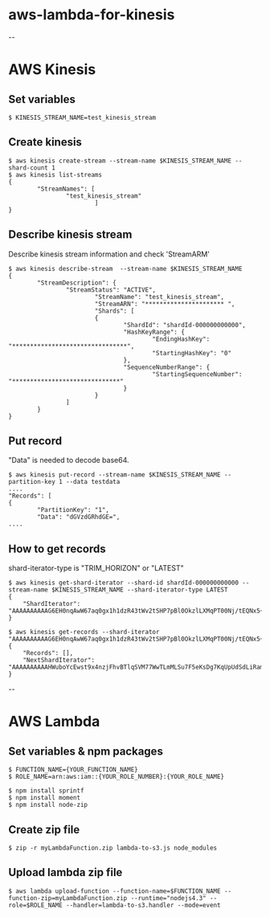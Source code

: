 # aws-lambda-for-kinesis

--

# AWS Kinesis

## Set variables

```
$ KINESIS_STREAM_NAME=test_kinesis_stream
```

## Create kinesis

```
$ aws kinesis create-stream --stream-name $KINESIS_STREAM_NAME --shard-count 1
$ aws kinesis list-streams
{
		"StreamNames": [
				"test_kinesis_stream"
						]
}
```

## Describe kinesis stream

Describe kinesis stream information and check 'StreamARM'

```
$ aws kinesis describe-stream  --stream-name $KINESIS_STREAM_NAME
{
		"StreamDescription": {
				"StreamStatus": "ACTIVE",
						"StreamName": "test_kinesis_stream",
						"StreamARN": "********************** ",
						"Shards": [
						{
								"ShardId": "shardId-000000000000",
								"HashKeyRange": {
										"EndingHashKey": "********************************",
										"StartingHashKey": "0"
								},
								"SequenceNumberRange": {
										"StartingSequenceNumber": "******************************"
								}
						}
				]
		}
}
```

## Put record

"Data" is needed to decode base64.

```
$ aws kinesis put-record --stream-name $KINESIS_STREAM_NAME --partition-key 1 --data testdata
....
"Records": [
{
		"PartitionKey": "1",
		"Data": "dGVzdGRhdGE=",
....
```

## How to get records

shard-iterator-type is "TRIM_HORIZON" or "LATEST"

```
$ aws kinesis get-shard-iterator --shard-id shardId-000000000000 --stream-name $KINESIS_STREAM_NAME --shard-iterator-type LATEST
{
	"ShardIterator": "AAAAAAAAAAG6EH0nqAwW67aq0gx1h1dzR43tWv2tSHP7pBl0OkzlLXMqPT00Nj/tEQNx5+jVS6aevoJ4r291pbWWqcR0/1TWWSGU0mxkm+TUpfbGI11088tA8KDjXBOKpTKZeBBUq/o4hPSOIGBVFycCb8UWF7vsngAHm00ux/Xt215yG+hkCUFSlcdIqCTtT0CbL7yQUt1w/2cfIkWS1yf6k6CLD39i6k4cnmsKVVoqzlKkwVTs8g=="
}

$ aws kinesis get-records --shard-iterator "AAAAAAAAAAG6EH0nqAwW67aq0gx1h1dzR43tWv2tSHP7pBl0OkzlLXMqPT00Nj/tEQNx5+jVS6aevoJ4r291pbWWqcR0/1TWWSGU0mxkm+TUpfbGI11088tA8KDjXBOKpTKZeBBUq/o4hPSOIGBVFycCb8UWF7vsngAHm00ux/Xt215yG+hkCUFSlcdIqCTtT0CbL7yQUt1w/2cfIkWS1yf6k6CLD39i6k4cnmsKVVoqzlKkwVTs8g=="
{
	"Records": [],
	"NextShardIterator": "AAAAAAAAAAHWuboYcEwst9x4nzjFhvBTlqSVM77WwTLmMLSu7F5eKsDg7KqUpUdSdLiRamFxxuHMeN6yt/rjM0rXarQQo2h42WX1ByUDJJmZNGcE364Z6A9ZWNHW88gJBBJH7g7DzL9DpThXEDKZVTdogb9Z5qUdqJs90ULbGTiSRWc5IZcesGSMd7WfILnrPA52dgp4jyblPCQuxk9LtgpDKfD72XOa4X2zPkZDdO6qUWbH5TNMzA=="
}
```

--

# AWS Lambda

## Set variables & npm packages

```
$ FUNCTION_NAME={YOUR_FUNCTION_NAME}
$ ROLE_NAME=arn:aws:iam::{YOUR_ROLE_NUMBER}:{YOUR_ROLE_NAME}
```

```
$ npm install sprintf
$ npm install moment
$ npm install node-zip
```

## Create zip file

```
$ zip -r myLambdaFunction.zip lambda-to-s3.js node_modules
```

## Upload lambda zip file

```
$ aws lambda upload-function --function-name=$FUNCTION_NAME --function-zip=myLambdaFunction.zip --runtime="nodejs4.3" --role=$ROLE_NAME --handler=lambda-to-s3.handler --mode=event
```

